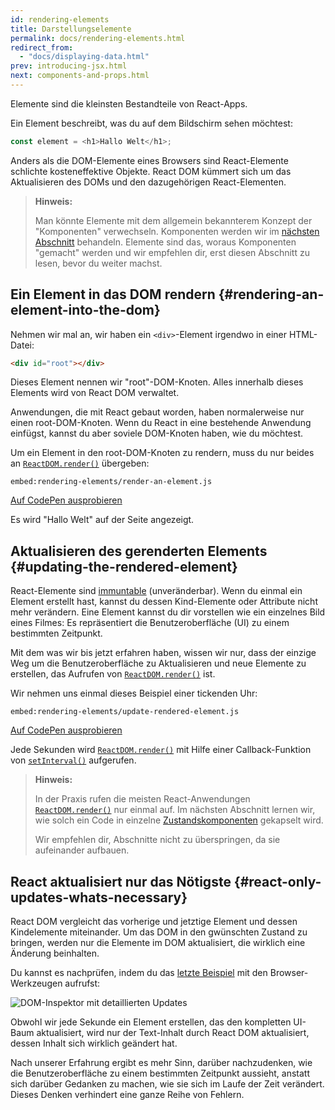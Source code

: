```yaml
---
id: rendering-elements
title: Darstellungselemente
permalink: docs/rendering-elements.html
redirect_from:
  - "docs/displaying-data.html"
prev: introducing-jsx.html
next: components-and-props.html
---
```


Elemente sind die kleinsten Bestandteile von React-Apps.

Ein Element beschreibt, was du auf dem Bildschirm sehen möchtest:

```js
const element = <h1>Hallo Welt</h1>;
```

Anders als die DOM-Elemente eines Browsers sind React-Elemente schlichte kosteneffektive Objekte.
React DOM kümmert sich um das Aktualisieren des DOMs und den dazugehörigen React-Elementen.

>**Hinweis:**
>
>Man könnte Elemente mit dem allgemein bekannterem Konzept der "Komponenten" verwechseln. Komponenten werden wir
>im [nächsten Abschnitt](/docs/components-and-props.html) behandeln.
>Elemente sind das, woraus Komponenten "gemacht" werden und wir empfehlen dir, erst diesen Abschnitt zu lesen, bevor du weiter machst.

## Ein Element in das DOM rendern {#rendering-an-element-into-the-dom}

Nehmen wir mal an, wir haben ein `<div>`-Element irgendwo in einer HTML-Datei:

```html
<div id="root"></div>
```

Dieses Element nennen wir "root"-DOM-Knoten. Alles innerhalb dieses Elements wird von React DOM verwaltet.

Anwendungen, die mit React gebaut worden, haben normalerweise nur einen root-DOM-Knoten. Wenn du React in eine bestehende Anwendung einfügst, kannst du aber soviele DOM-Knoten haben, wie du möchtest.

Um ein Element in den root-DOM-Knoten zu rendern, muss du nur beides an [`ReactDOM.render()`](/docs/react-dom.html#render) übergeben:

`embed:rendering-elements/render-an-element.js`

[Auf CodePen ausprobieren](codepen://rendering-elements/render-an-element)

Es wird "Hallo Welt" auf der Seite angezeigt.

## Aktualisieren des gerenderten Elements {#updating-the-rendered-element}

React-Elemente sind [immuntable](https://en.wikipedia.org/wiki/Immutable_object) (unveränderbar). Wenn du einmal ein Element erstellt hast, kannst du dessen
Kind-Elemente oder Attribute nicht mehr verändern. Eine Element kannst du dir vorstellen wie ein einzelnes Bild eines Filmes: Es repräsentiert die Benutzeroberfläche (UI) zu einem bestimmten Zeitpunkt.

Mit dem was wir bis jetzt erfahren haben, wissen wir nur, dass der einzige Weg um die Benutzeroberfläche zu Aktualisieren und neue Elemente zu erstellen, das Aufrufen von [`ReactDOM.render()`](/docs/react-dom.html#render) ist.

Wir nehmen uns einmal dieses Beispiel einer tickenden Uhr:

`embed:rendering-elements/update-rendered-element.js`

[Auf CodePen ausprobieren](codepen://rendering-elements/update-rendered-element)

Jede Sekunden wird [`ReactDOM.render()`](/docs/react-dom.html#render) mit Hilfe einer Callback-Funktion von [`setInterval()`](https://developer.mozilla.org/en-US/docs/Web/API/WindowTimers/setInterval) aufgerufen.

>**Hinweis:**
>
>In der Praxis rufen die meisten React-Anwendungen [`ReactDOM.render()`](/docs/react-dom.html#render) nur einmal auf. Im nächsten Abschnitt lernen wir, wie solch ein Code in einzelne [Zustandskomponenten](/docs/state-and-lifecycle.html) gekapselt wird.
>
>Wir empfehlen dir, Abschnitte nicht zu überspringen, da sie aufeinander aufbauen.

## React aktualisiert nur das Nötigste {#react-only-updates-whats-necessary}

React DOM vergleicht das vorherige und jetztige Element und dessen Kindelemente miteinander.
Um das DOM in den gwünschten Zustand zu bringen, werden nur die Elemente im DOM aktualisiert, die wirklich eine Änderung beinhalten.

Du kannst es nachprüfen, indem du das [letzte Beispiel](codepen://rendering-elements/update-rendered-element) mit den Browser-Werkzeugen aufrufst:

![DOM-Inspektor mit detaillierten Updates](../images/docs/granular-dom-updates.gif)

Obwohl wir jede Sekunde ein Element erstellen, das den kompletten UI-Baum aktualisiert, wird nur der Text-Inhalt durch React DOM aktualisiert, dessen Inhalt sich wirklich geändert hat.

Nach unserer Erfahrung ergibt es mehr Sinn, darüber nachzudenken, wie die Benutzeroberfläche zu einem bestimmten Zeitpunkt aussieht, anstatt
sich darüber Gedanken zu machen, wie sie sich im Laufe der Zeit verändert. Dieses Denken verhindert eine ganze Reihe von Fehlern.

